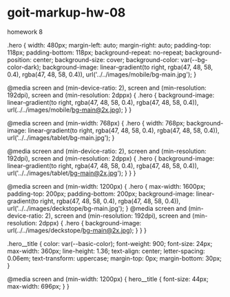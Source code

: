 # goit-markup-hw-08

homework 8

.hero { width: 480px; margin-left: auto; margin-right: auto; padding-top: 118px; padding-bottom:
118px; background-repeat: no-repeat; background-position: center; background-size: cover;
background-color: var(--bg-color-dark); background-image: linear-gradient(to right, rgba(47, 48, 58,
0.4), rgba(47, 48, 58, 0.4)), url('../../images/mobile/bg-main.jpg'); }

@media screen and (min-device-ratio: 2), screen and (min-resolution: 192dpi), screen and
(min-resolution: 2dppx) { .hero { background-image: linear-gradient(to right, rgba(47, 48, 58, 0.4),
rgba(47, 48, 58, 0.4)), url(../../images/mobile/bg-main@2x.jpg); } }

@media screen and (min-width: 768px) { .hero { width: 768px; background-image: linear-gradient(to
right, rgba(47, 48, 58, 0.4), rgba(47, 48, 58, 0.4)), url('../../images/tablet/bg-main.jpg'); }

@media screen and (min-device-ratio: 2), screen and (min-resolution: 192dpi), screen and
(min-resolution: 2dppx) { .hero { background-image: linear-gradient(to right, rgba(47, 48, 58, 0.4),
rgba(47, 48, 58, 0.4)), url('../../images/tablet/bg-main@2x.jpg'); } } }

@media screen and (min-width: 1200px) { .hero { max-width: 1600px; padding-top: 200px;
padding-bottom: 200px; background-image: linear-gradient(to right, rgba(47, 48, 58, 0.4), rgba(47,
48, 58, 0.4)), url('../../images/deckstope/bg-main.jpg'); } @media screen and (min-device-ratio: 2),
screen and (min-resolution: 192dpi), screen and (min-resolution: 2dppx) { .hero { background-image:
url(../../images/deckstope/bg-main@2x.jpg); } } }

.hero\_\_title { color: var(--basic-color); font-weight: 900; font-size: 24px; max-width: 360px;
line-height: 1.36; text-align: center; letter-spacing: 0.06em; text-transform: uppercase;
margin-top: 0px; margin-bottom: 30px; }

@media screen and (min-width: 1200px) { hero\_\_title { font-size: 44px; max-width: 696px; } }
